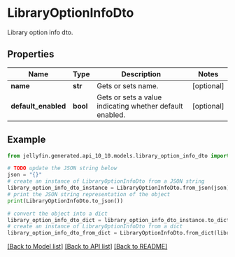 # LibraryOptionInfoDto

Library option info dto.

## Properties

Name | Type | Description | Notes
------------ | ------------- | ------------- | -------------
**name** | **str** | Gets or sets name. | [optional] 
**default_enabled** | **bool** | Gets or sets a value indicating whether default enabled. | [optional] 

## Example

```python
from jellyfin.generated.api_10_10.models.library_option_info_dto import LibraryOptionInfoDto

# TODO update the JSON string below
json = "{}"
# create an instance of LibraryOptionInfoDto from a JSON string
library_option_info_dto_instance = LibraryOptionInfoDto.from_json(json)
# print the JSON string representation of the object
print(LibraryOptionInfoDto.to_json())

# convert the object into a dict
library_option_info_dto_dict = library_option_info_dto_instance.to_dict()
# create an instance of LibraryOptionInfoDto from a dict
library_option_info_dto_from_dict = LibraryOptionInfoDto.from_dict(library_option_info_dto_dict)
```
[[Back to Model list]](../README.md#documentation-for-models) [[Back to API list]](../README.md#documentation-for-api-endpoints) [[Back to README]](../README.md)


